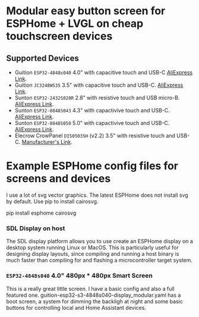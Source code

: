 # Modular easy button screen for ESPHome + LVGL on cheap touchscreen devices

## Supported Devices
* Guition `ESP32-4848s040` 4.0" with capacitive touch and USB-C [AliExpress Link](https://www.aliexpress.us/item/3256806436431838.html).
* Guition `JC3248W535` 3.5" with capacitive touch and USB-C. [AliExpress Link](https://www.aliexpress.com/item/1005007566046827.html).
* Sunton `ESP32-2432S028R` 2.8" with resistive touch and USB micro-B. [AliExpress Link](https://www.aliexpress.com/item/1005004502250619.html).
* Sunton `ESP32-8048S043` 4.3" with capactivive touch and USB-C. [AliExpress Link](https://www.aliexpress.com/item/1005004788147691.html).
* Sunton `ESP32-8048S050` 5.0" with capactivive touch and USB-C. [AliExpress Link](https://www.aliexpress.com/item/1005004952694042.html).
* Elecrow CrowPanel `DIS05035H` (v2.2) 3.5" with resistive touch and USB-C. [Manufacturer's Link](https://www.elecrow.com/esp32-display-3-5-inch-hmi-display-spi-tft-lcd-touch-screen.html).

# Example ESPHome config files for screens and devices

I use a lot of svg vector graphics. The latest ESPHome does not install svg by default. Use pip to install cairosvg. 

pip install esphome cairosvg

### SDL Display on host

The SDL display platform allows you to use create an ESPHome display on a desktop system running Linux or MacOS. This is particularly useful for designing display layouts, since compiling and running a host binary is much faster than compiling for and flashing a microcontroller target system.

### `ESP32-4848s040` 4.0" 480px * 480px Smart Screen

This is a really great little screen. I have a basic config and also a full featured one. guition-esp32-s3-4848s040-display_modular.yaml
 has a boot screen, a system for dimming the backligh at night and some basic buttons for controlling local and Home Assistant devices.
